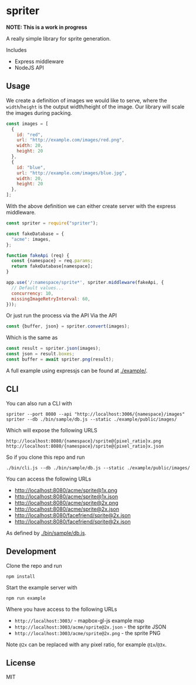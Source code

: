 # spriter
**NOTE: This is a work in progress**

A really simple library for sprite generation.

Includes 

 - Express middleware
 - NodeJS API


## Usage
We create a definition of images we would like to serve, where the `width`/`height` is the output width/height of the image. Our library will scale the images during packing.

```javascript
const images = [
  {
    id: "red",
    url: "http://example.com/images/red.png",
    width: 20,
    height: 20
  },
  {
    id: "blue",
    url: "http://example.com/images/blue.jpg",
    width: 20,
    height: 20
  },
];
```

With the above definition we can either create server with the express middleware.

```javascript
const spriter = require("spriter");

const fakeDatabase = {
  "acme": images,
};

function fakeApi (req) {
  const {namespace} = req.params;
  return fakeDatabase[namespace];
}

app.use('/:namespace/sprite*', spriter.middleware(fakeApi, {
  // Default values...
  concurrency: 10,
  missingImageRetryInterval: 60,
}));
```

Or just run the process via the API
Via the API

```javascript
const {buffer, json} = spriter.convert(images);
```

Which is the same as

```javascript
const result = spriter.json(images);
const json = result.boxes;
const buffer = await spriter.png(result);
```

A full example using expressjs can be found at [./example/](/example).


## CLI
You can also run a CLI with

```
spriter --port 8080 --api "http://localhost:3006/{namespace}/images"
spriter --db ./bin/sample/db.js --static ./example/public/images/
```

Which will expose the following URLS

```
http://localhost:8080/{namespace}/sprite@{pixel_ratio}x.png
http://localhost:8080/{namespace}/sprite@{pixel_ratio}x.json
```

So if you clone this repo and run

```
./bin/cli.js --db ./bin/sample/db.js --static ./example/public/images/
```

You can access the following URLs

 - <http://localhost:8080/acme/sprite@1x.png>
 - <http://localhost:8080/acme/sprite@1x.json>
 - <http://localhost:8080/acme/sprite@2x.png>
 - <http://localhost:8080/acme/sprite@2x.json>
 - <http://localhost:8080/facefriend/sprite@2x.json>
 - <http://localhost:8080/facefriend/sprite@2x.json>

As defined by [./bin/sample/db.js](./bin/sample/db.js).



## Development
Clone the repo and run

```
npm install
```

Start the example server with

```
npm run example
```

Where you have access to the following URLs

 - `http://localhost:3003/` - mapbox-gl-js example map
 - `http://localhost:3003/acme/sprite@2x.json` - the sprite JSON
 - `http://localhost:3003/acme/sprite@2x.png` - the sprite PNG

Note `@2x` can be replaced with any pixel ratio, for example `@1x`/`@3x`.



## License
MIT

